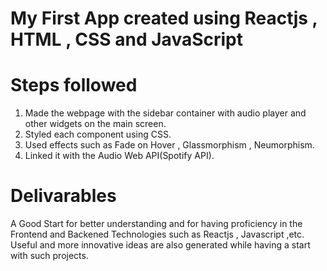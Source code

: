 # My First App created using Reactjs , HTML , CSS and JavaScript
# Steps followed
  1. Made the webpage with the sidebar container with audio player and other widgets on the main screen.
  2. Styled each component using CSS.
  3. Used effects such as Fade on Hover , Glassmorphism , Neumorphism.
  4. Linked it with the Audio Web API(Spotify API).
# Delivarables
  A Good Start for better understanding and for having proficiency in the Frontend and Backened Technologies such as Reactjs , Javascript ,etc.
  Useful and more innovative ideas are also generated while having a start with such projects.
